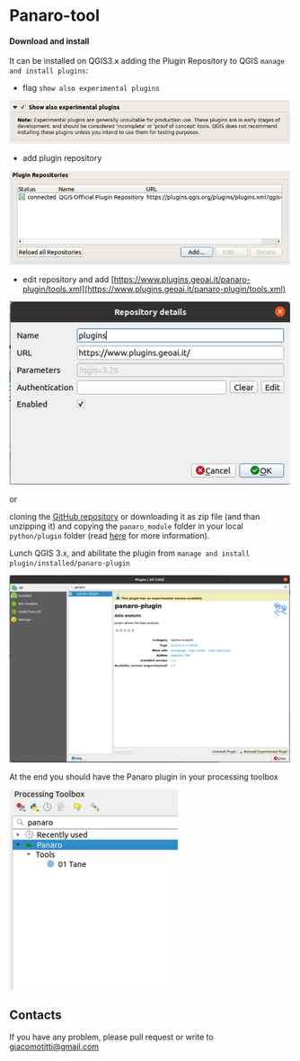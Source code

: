 # Panaro-tool

#### Download and install

It can be installed on QGIS3.x adding the Plugin Repository to QGIS ```manage and install plugins```:
- flag ```show also experimental plugins```

<img src="./images/experimental.png" width="500">

- add plugin repository

<img src="./images/addrepo.png" width="500">

- edit repository and add [https://www.plugins.geoai.it/panaro-plugin/tools.xml](https://www.plugins.geoai.it/panaro-plugin/tools.xml)

<img src="./images/repodetails.png" width="500">
<p>

or

cloning the [GitHub repository](https://github.com/giactitti/Panaro-tools) or downloading it as zip file (and than unzipping it) and copying the ```panaro_module``` folder in your local ```python/plugin``` folder (read [here](https://docs.qgis.org/3.10/en/docs/user_manual/plugins/plugins.html#core-and-external-plugins) for more information).

Lunch QGIS 3.x, and abilitate the plugin from ```manage and install plugin/installed/panaro-plugin```

<img src="./images/install.png" width="500">
<p>
  
At the end you should have the Panaro plugin in your processing toolbox

<img src="./images/gui.png" width="300">
<p>
    
## Contacts
If you have any problem, please pull request or write to giacomotitti@gmail.com
